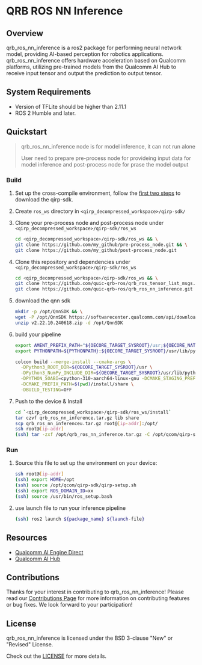 # QRB ROS NN Inference

## Overview

qrb_ros_nn_inference is a ros2 package for performing neural network model, providing AI-based perception for robotics applications. qrb_ros_nn_inference
offers hardware acceleration based on Qualcomm platforms, utilizing pre-trained models from the Qualcomm AI Hub to receive input tensor and output the prediction to output tensor.

## System Requirements

- Version of TFLite should be higher than 2.11.1
- ROS 2 Humble and later.

## Quickstart

> qrb_ros_nn_inference node is for model inference, it can not run alone
>
> User need to prepare pre-process node for provideing input data for model inference and post-process node for prase the model output

### Build

1. Set up the cross-compile environment, follow the [first two steps](https://docs.qualcomm.com/bundle/publicresource/topics/80-65220-2/download-the-prebuilt-robotics-image_3_1.html) to download the qirp-sdk.

2. Create `ros_ws` directory in `<qirp_decompressed_workspace>/qirp-sdk/`

3. Clone your pre-process node and post-process node under `<qirp_decompressed_workspace>/qirp-sdk/ros_ws`

   ```bash
   cd <qirp_decompressed_workspace>/qirp-sdk/ros_ws && \
   git clone https://github.com/my_github/pre-process_node.git && \
   git clone https://github.com/my_github/post-process_node.git
   ```

4. Clone this repository and dependencies under `<qirp_decompressed_workspace>/qirp-sdk/ros_ws`

   ```bash
   cd <qirp_decompressed_workspace>/qirp-sdk/ros_ws && \
   git clone https://github.com/quic-qrb-ros/qrb_ros_tensor_list_msgs.git && \
   git clone https://github.com/quic-qrb-ros/qrb_ros_nn_inference.git
   ```

5. download the qnn sdk

   ```bash
   mkdir -p /opt/QnnSDK && \
   wget -P /opt/QnnSDK https://softwarecenter.qualcomm.com/api/download/software/qualcomm_neural_processing_sdk/v2.22.10.240618.zip && \
   unzip v2.22.10.240618.zip -d /opt/QnnSDK
   ```

6. build your pipeline

   ```bash
   export AMENT_PREFIX_PATH="${OECORE_TARGET_SYSROOT}/usr;${OECORE_NATIVE_SYSROOT}/usr"
   export PYTHONPATH=${PYTHONPATH}:${OECORE_TARGET_SYSROOT}/usr/lib/python3.10/site-packages

   colcon build --merge-install --cmake-args \
     -DPython3_ROOT_DIR=${OECORE_TARGET_SYSROOT}/usr \
     -DPython3_NumPy_INCLUDE_DIR=${OECORE_TARGET_SYSROOT}/usr/lib/python3.10/site-packages/numpy/core/include \
     -DPYTHON_SOABI=cpython-310-aarch64-linux-gnu -DCMAKE_STAGING_PREFIX=$(pwd)/install \
     -DCMAKE_PREFIX_PATH=$(pwd)/install/share \
     -DBUILD_TESTING=OFF
   ```

7. Push to the device & Install

   ```bash
   cd `<qirp_decompressed_workspace>/qirp-sdk/ros_ws/install`
   tar czvf qrb_ros_nn_inference.tar.gz lib share
   scp qrb_ros_nn_inferenceu.tar.gz root@[ip-addr]:/opt/
   ssh root@[ip-addr]
   (ssh) tar -zxf /opt/qrb_ros_nn_inference.tar.gz -C /opt/qcom/qirp-sdk/usr/
   ```

### Run

1. Source this file to set up the environment on your device:

   ```bash
   ssh root@[ip-addr]
   (ssh) export HOME=/opt
   (ssh) source /opt/qcom/qirp-sdk/qirp-setup.sh
   (ssh) export ROS_DOMAIN_ID=xx
   (ssh) source /usr/bin/ros_setup.bash
   ```

2. use launch file to run your inference pipeline

   ```bash
   (ssh) ros2 launch ${package_name} ${launch-file}
   ```

## Resources

- [Qualcomm AI Engine Direct](https://docs.qualcomm.com/bundle/publicresource/topics/80-63442-50/introduction.html)
- [Qualcomm AI Hub](https://aihub.qualcomm.com/)

## Contributions

Thanks for your interest in contributing to qrb_ros_nn_inference! Please read our [Contributions Page](CONTRIBUTING.md) for more information on contributing features or bug fixes. We look forward to your participation!

## License

qrb_ros_nn_inference is licensed under the BSD 3-clause "New" or "Revised" License.

Check out the [LICENSE](LICENSE) for more details.
